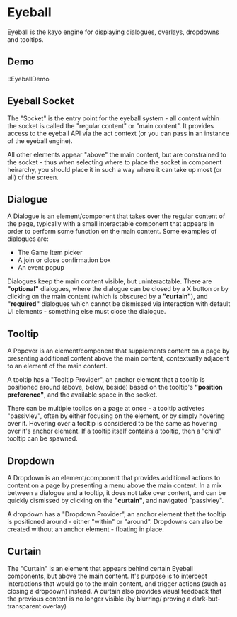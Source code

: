 # Eyeball

Eyeball is the kayo engine for displaying dialogues, overlays, dropdowns
and tooltips.

## Demo

::EyeballDemo

## Eyeball Socket

The "Socket" is the entry point for the eyeball system - all content within the
socket is called the "regular content" or "main content". It provides access to the
eyeball API via the act context (or you can pass in an instance of the eyeball engine).

All other elements appear "above" the main content, but are constrained to the socket - 
thus when selecting where to place the socket in component heirarchy, you should place it
in such a way where it can take up most (or all) of the screen.

## Dialogue

A Dialogue is an element/component that takes over the regular content of the page,
typically with a small interactable component that appears in order to perform some
function on the main content. Some examples of dialogues are:
  - The Game Item picker
  - A join or close confirmation box
  - An event popup

Dialogues keep the main content visible, but uninteractable. There are **"optional"**
dialogues, where the dialogue can be closed by a X button or by clicking on the main content
(which is obscured by a **"curtain"**), and **"required"** dialogues which cannot be dismissed
via interaction with default UI elements - something else must close the dialogue.

## Tooltip

A Popover is an element/component that supplements content on a page by presenting
additional content above the main content, contextually adjacent to an element of the main
content.

A tooltip has a "Tooltip Provider", an anchor element that a tooltip is positioned around (above,
below, beside) based on the tooltip's **"position preference"**, and the available space in the socket. 

There can be multiple toolips on a page at once - a tooltip activetes "passivley", often by either focusing
on the element, or by simply hovering over it. Hovering over a tooltip is considered to be the same as hovering
over it's anchor element. If a tooltip itself contains a tooltip, then a "child" tooltip can be spawned.

## Dropdown

A Dropdown is an element/component that provides additional actions to content on a page
by presenting a menu above the main content. In a mix between a dialogue and a tooltip, it
does not take over content, and can be quickly dismissed by clicking on the **"curtain"**, and
navigated "passivley".

A dropdown has a "Dropdown Provider", an anchor element that the tooltip is positioned around - either
"within" or "around". Dropdowns can also be created without an anchor element - floating in place.

## Curtain

The "Curtain" is an element that appears behind certain Eyeball components, but above the main content. It's
purpose is to intercept interactions that would go to the main content, and trigger actions (such as closing a
dropdown) instead. A curtain also provides visual feedback that the previous content is no longer visible (by blurring/
proving a dark-but-transparent overlay)